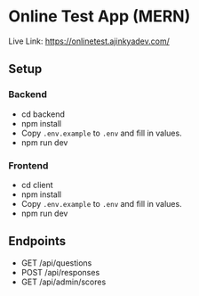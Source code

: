 # Online Test App (MERN)

Live Link: https://onlinetest.ajinkyadev.com/

## Setup

### Backend

- cd backend
- npm install
- Copy `.env.example` to `.env` and fill in values.
- npm run dev

### Frontend

- cd client
- npm install
- Copy `.env.example` to `.env` and fill in values.
- npm run dev

## Endpoints

- GET /api/questions
- POST /api/responses
- GET /api/admin/scores
